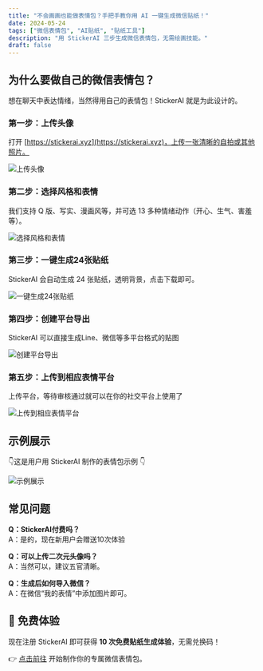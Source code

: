 ```yaml
---
title: "不会画画也能做表情包？手把手教你用 AI 一键生成微信贴纸！"
date: 2024-05-24
tags: ["微信表情包", "AI贴纸", "贴纸工具"]
description: "用 StickerAI 三步生成微信表情包，无需绘画技能。"
draft: false
---
```


## 为什么要做自己的微信表情包？

想在聊天中表达情绪，当然得用自己的表情包！StickerAI 就是为此设计的。

### 第一步：上传头像
打开 [https://stickerai.xyz](https://stickerai.xyz)，上传一张清晰的自拍或其他照片。

![上传头像](https://image.stickerai.xyz/stricker-ai-blog/how-to-make-wechat-stickers/1.png)


### 第二步：选择风格和表情

我们支持 Q 版、写实、漫画风等，并可选 13 多种情绪动作（开心、生气、害羞等）。

![选择风格和表情](https://image.stickerai.xyz/stricker-ai-blog/how-to-make-wechat-stickers/3.png)

### 第三步：一键生成24张贴纸

StickerAI 会自动生成 24 张贴纸，透明背景，点击下载即可。

![一键生成24张贴纸](https://image.stickerai.xyz/stricker-ai-blog/how-to-make-wechat-stickers/4.png)


### 第四步：创建平台导出
StickerAI 可以直接生成Line、微信等多平台格式的贴图

![创建平台导出](https://image.stickerai.xyz/stricker-ai-blog/how-to-make-wechat-stickers/5.png)

### 第五步：上传到相应表情平台

上传平台，等待审核通过就可以在你的社交平台上使用了

![上传到相应表情平台](https://image.stickerai.xyz/stricker-ai-blog/how-to-make-wechat-stickers/6.png)



## 示例展示

👇这是用户用 StickerAI 制作的表情包示例 👇

![示例展示](https://image.stickerai.xyz/stricker-ai-blog/how-to-make-wechat-stickers/7.png)


## 常见问题

**Q：StickerAI付费吗？**  
A：是的，现在新用户会赠送10次体验

**Q：可以上传二次元头像吗？**  
A：当然可以，建议五官清晰。

**Q：生成后如何导入微信？**  
A：在微信“我的表情”中添加图片即可。

## 🎁 免费体验

现在注册 StickerAI 即可获得 **10 次免费贴纸生成体验**，无需兑换码！

👉 [点击前往](https://stickerai.xyz) 开始制作你的专属微信表情包。